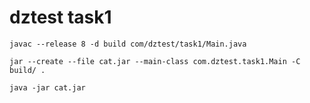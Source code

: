 # dztest task1


`javac --release 8 -d build com/dztest/task1/Main.java`

`jar --create --file cat.jar --main-class com.dztest.task1.Main -C build/ .`

`java -jar cat.jar `